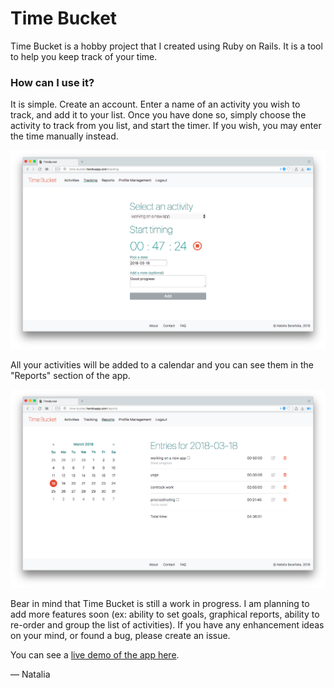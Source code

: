# Time Bucket

Time Bucket is a hobby project that I created using Ruby on Rails. It is a tool to help you keep track of your time.

### How can I use it?
It is simple. Create an account. Enter a name of an activity you wish to track, and add it to your list. Once you have done so, simply choose the activity to track from you list, and start the timer. If you wish, you may enter the time manually instead.

![Time entry screen](https://raw.githubusercontent.com/norahine/time-bucket/master/public/github_images/tracking_screenshot.png)

All your activities will be added to a calendar and you can see them in the "Reports" section of the app.


![Reports screen](https://raw.githubusercontent.com/norahine/time-bucket/master/public/github_images/reports_screenshot.png)

Bear in mind that Time Bucket is still a work in progress. I am planning to add more features soon (ex: ability to set goals, graphical reports, ability to re-order and group the list of activities). If you have any enhancement ideas on your mind, or found a bug, please create an issue.

You can see a [live demo of the app here](http://time-bucket.herokuapp.com).

–– Natalia
